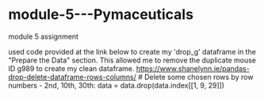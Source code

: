 # module-5---Pymaceuticals
module 5 assignment

used code provided at the link below to create my 'drop_g' dataframe in the "Prepare the Data" section. This allowed me to remove the duplicate mouse ID g989 to create my clean dataframe. 
https://www.shanelynn.ie/pandas-drop-delete-dataframe-rows-columns/
    # Delete some chosen rows by row numbers - 2nd, 10th, 30th:
    data = data.drop(data.index[[1, 9, 29]])

